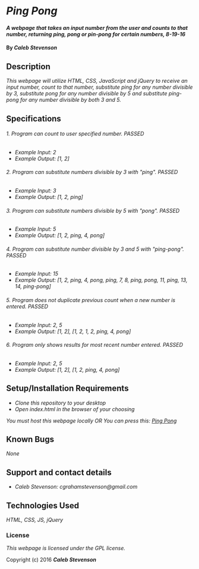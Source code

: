 # _Ping Pong_

#### _A webpage that takes an input number from the user and counts to that number, returning ping, pong or pin-pong for certain numbers, 8-19-16_

#### By _**Caleb Stevenson**_

## Description

_This webpage will utilize HTML, CSS, JavaScript and jQuery to receive an input number, count to that number, substitute ping for any number divisible by 3, substitute pong for any number divisible by 5 and substitute ping-pong for any number divisible by both 3 and 5._

## Specifications

###### 1. Program can count to user specified number. PASSED
* _Example Input: 2_
* _Example Output: [1, 2]_

###### 2. Program can substitute numbers divisible by 3 with "ping". PASSED
* _Example Input: 3_
* _Example Output: [1, 2, ping]_

###### 3. Program can substitute numbers divisible by 5 with "pong". PASSED
* _Example Input: 5_
* _Example Output: [1, 2, ping, 4, pong]_

###### 4. Program can substitute number divisible by 3 and 5 with "ping-pong". PASSED
* _Example Input: 15_
* _Example Output: [1, 2, ping, 4, pong, ping, 7, 8, ping, pong, 11, ping, 13, 14, ping-pong]_

###### 5. Program does not duplicate previous count when a new number is entered. PASSED
* _Example Input: 2, 5_
* _Example Output: [1, 2], [1, 2, 1, 2, ping, 4, pong]_

###### 6. Program only shows results for most recent number entered. PASSED
* _Example Input: 2, 5_
* _Example Output: [1, 2], [1, 2, ping, 4, pong]_

## Setup/Installation Requirements

* _Clone this repository to your desktop_
* _Open index.html in the browser of your choosing_

_You must host this webpage locally_
_OR_
_You can press this: [Ping Pong](https://cgrahams.github.io/ping-pong/index.html)_
## Known Bugs

_None_

## Support and contact details

* _Caleb Stevenson: cgrahamstevenson@gmail.com_

## Technologies Used

_HTML,
CSS,
JS,
jQuery_

### License

*This webpage is licensed under the GPL license.*

Copyright (c) 2016 **_Caleb Stevenson_**
